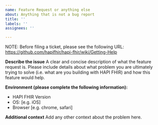 ```yaml
---
name: Feature Request or anything else
about: Anything that is not a bug report
title: ''
labels: ''
assignees: ''

---
```


NOTE: Before filing a ticket, please see the following URL:
https://github.com/hapifhir/hapi-fhir/wiki/Getting-Help

**Describe the issue**
A clear and concise description of what the feature request is. Please include details about what problem you are
ultimately trying to solve (i.e. what are you building with HAPI FHIR) and how this feature would help.

**Environment (please complete the following information):**

- HAPI FHIR Version
- OS: [e.g. iOS]
- Browser [e.g. chrome, safari]

**Additional context**
Add any other context about the problem here.
